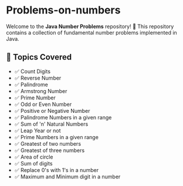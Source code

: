 # Problems-on-numbers
Welcome to the **Java Number Problems** repository! 🚀 This repository contains a collection of fundamental number problems implemented in Java.
## 📌 Topics Covered
- ✅ Count Digits
- ✅ Reverse Number
- ✅ Palindrome
- ✅ Armstrong Number
- ✅ Prime Number
- ✅ Odd or Even Number
- ✅ Positive or Negative Number
- ✅ Palindrome Numbers in a given range
- ✅ Sum of 'n' Natural Numbers
- ✅ Leap Year or not
- ✅ Prime Numbers in a given range
- ✅ Greatest of two numbers
- ✅ Greatest of three numbers
- ✅ Area of circle
- ✅ Sum of digits
- ✅ Replace 0's with 1's in a number
- ✅ Maximum and Minimum digit in a number
